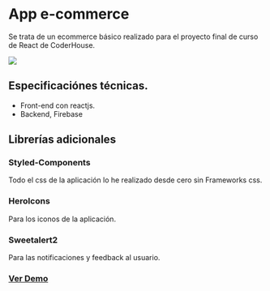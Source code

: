 
# App e-commerce

Se trata de un ecommerce básico realizado para el proyecto final de curso de React de CoderHouse.

[<img style="max-width:300px;" src="https://cdn.loom.com/sessions/thumbnails/854473cbd47a4431ab1ea957842695c5-with-play.gif">](https://www.loom.com/share/854473cbd47a4431ab1ea957842695c5)

## Especificaciónes técnicas.
- Front-end con reactjs.
- Backend, Firebase

## Librerías adicionales

### Styled-Components
Todo el css de la aplicación lo he realizado desde cero sin Frameworks css.

### HeroIcons
Para los iconos de la aplicación.

### Sweetalert2
Para las notificaciones y feedback al usuario.

### [Ver Demo](https://foodshop-pernia-coderhouse.netlify.app/)